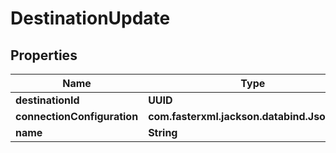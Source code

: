 

# DestinationUpdate


## Properties

| Name | Type | Description | Notes |
|------------ | ------------- | ------------- | -------------|
|**destinationId** | **UUID** |  |  |
|**connectionConfiguration** | **com.fasterxml.jackson.databind.JsonNode** |  |  |
|**name** | **String** |  |  |



